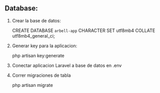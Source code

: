 ## Database:

1) Crear la base de datos:

    CREATE DATABASE `arbell-app` CHARACTER SET utf8mb4 COLLATE utf8mb4_general_ci;

2) Generar key para la aplicacion:

    php artisan key:generate

3) Conectar aplicacion Laravel a base de datos en .env

4) Correr migraciones de tabla

    php artisan migrate 

